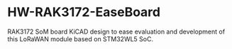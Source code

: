 # HW-RAK3172-EaseBoard

RAK3172 SoM board KiCAD design to ease evaluation and development of this LoRaWAN module based on STM32WL5 SoC.
